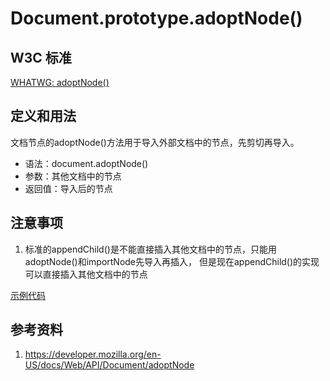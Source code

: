 # Document.prototype.adoptNode()

## W3C 标准
[WHATWG: adoptNode()](https://dom.spec.whatwg.org/#dom-document-adoptnode)

## 定义和用法
文档节点的adoptNode()方法用于导入外部文档中的节点，先剪切再导入。

- 语法：document.adoptNode()
- 参数：其他文档中的节点
- 返回值：导入后的节点

## 注意事项
1. 标准的appendChild()是不能直接插入其他文档中的节点，只能用adoptNode()和importNode先导入再插入，
    但是现在appendChild()的实现可以直接插入其他文档中的节点
    
[示例代码](./adoptNode.html)

## 参考资料
1. https://developer.mozilla.org/en-US/docs/Web/API/Document/adoptNode